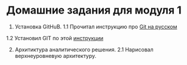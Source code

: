 # Домашние задания для модуля 1

1. Установка GitHuB.
1.1 Прочитал инструкцию про <a href="http://bi0morph.github.io/hello-world/" rel="nofollow">Git на русском</a>

1.2 Установил GIT по этой <a href="https://github.com/Data-Learn/data-engineering/blob/master/how-to/How%20to%20get%20git.md" rel="nonfollow">инструкции</a>

2. Архитиктура аналитического решения.
2.1 Нарисовал верхнеуровневую архитектуру.
